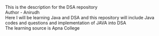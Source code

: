 This is the description for the DSA repository
<br>
Author - Anirudh
<br>
Here I will be learning Java and DSA and this repository will include Java codes and questions and implementation of JAVA into DSA
<br>
The learning source is Apna College
